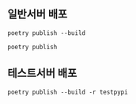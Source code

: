 ## 일반서버 배포

```
poetry publish --build

```

```
poetry publish

```

## 테스트서버 배포

```
poetry publish --build -r testpypi

```